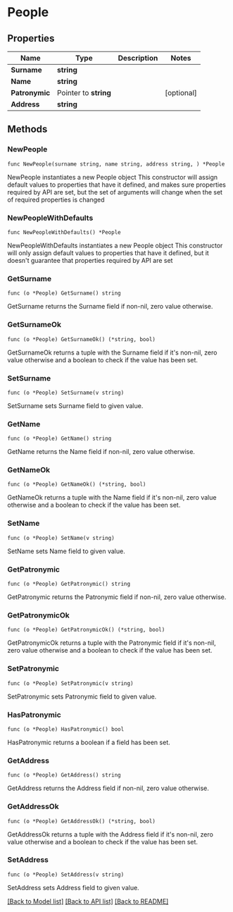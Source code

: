 # People

## Properties

Name | Type | Description | Notes
------------ | ------------- | ------------- | -------------
**Surname** | **string** |  | 
**Name** | **string** |  | 
**Patronymic** | Pointer to **string** |  | [optional] 
**Address** | **string** |  | 

## Methods

### NewPeople

`func NewPeople(surname string, name string, address string, ) *People`

NewPeople instantiates a new People object
This constructor will assign default values to properties that have it defined,
and makes sure properties required by API are set, but the set of arguments
will change when the set of required properties is changed

### NewPeopleWithDefaults

`func NewPeopleWithDefaults() *People`

NewPeopleWithDefaults instantiates a new People object
This constructor will only assign default values to properties that have it defined,
but it doesn't guarantee that properties required by API are set

### GetSurname

`func (o *People) GetSurname() string`

GetSurname returns the Surname field if non-nil, zero value otherwise.

### GetSurnameOk

`func (o *People) GetSurnameOk() (*string, bool)`

GetSurnameOk returns a tuple with the Surname field if it's non-nil, zero value otherwise
and a boolean to check if the value has been set.

### SetSurname

`func (o *People) SetSurname(v string)`

SetSurname sets Surname field to given value.


### GetName

`func (o *People) GetName() string`

GetName returns the Name field if non-nil, zero value otherwise.

### GetNameOk

`func (o *People) GetNameOk() (*string, bool)`

GetNameOk returns a tuple with the Name field if it's non-nil, zero value otherwise
and a boolean to check if the value has been set.

### SetName

`func (o *People) SetName(v string)`

SetName sets Name field to given value.


### GetPatronymic

`func (o *People) GetPatronymic() string`

GetPatronymic returns the Patronymic field if non-nil, zero value otherwise.

### GetPatronymicOk

`func (o *People) GetPatronymicOk() (*string, bool)`

GetPatronymicOk returns a tuple with the Patronymic field if it's non-nil, zero value otherwise
and a boolean to check if the value has been set.

### SetPatronymic

`func (o *People) SetPatronymic(v string)`

SetPatronymic sets Patronymic field to given value.

### HasPatronymic

`func (o *People) HasPatronymic() bool`

HasPatronymic returns a boolean if a field has been set.

### GetAddress

`func (o *People) GetAddress() string`

GetAddress returns the Address field if non-nil, zero value otherwise.

### GetAddressOk

`func (o *People) GetAddressOk() (*string, bool)`

GetAddressOk returns a tuple with the Address field if it's non-nil, zero value otherwise
and a boolean to check if the value has been set.

### SetAddress

`func (o *People) SetAddress(v string)`

SetAddress sets Address field to given value.



[[Back to Model list]](../README.md#documentation-for-models) [[Back to API list]](../README.md#documentation-for-api-endpoints) [[Back to README]](../README.md)


